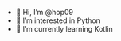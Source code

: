 - 👋 Hi, I’m @hop09
- 👀 I’m interested in Python
- 🌱 I’m currently learning Kotlin

<!---
hop09/hop09 is a ✨ special ✨ repository because its `README.md` (this file) appears on your GitHub profile.
You can click the Preview link to take a look at your changes.
--->
